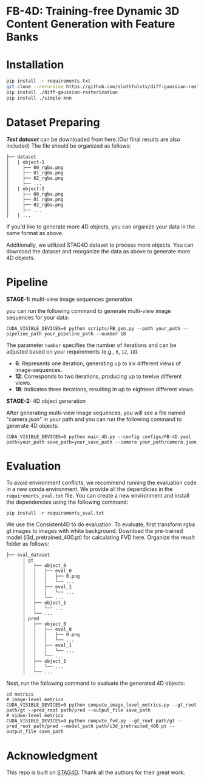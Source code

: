 <h1>FB-4D: Training-free Dynamic 3D Content Generation with Feature Banks</h1>

# Installation
```bash
pip install -r requirements.txt
git clone --recursive https://github.com/slothfulxtx/diff-gaussian-rasterization.git
pip install ./diff-gaussian-rasterization
pip install ./simple-knn
```
# Dataset Preparing

***Test dataset*** can be downloaded from here.(Our final results are also included)
The file should be organized as follows:
```
├── dataset
│   | object-1
│     ├── 00_rgba.png
│     ├── 01_rgba.png
│     ├── 02_rgba.png
│     ├── ...
│   | object-2
│     ├── 00_rgba.png
│     ├── 01_rgba.png
│     ├── 02_rgba.png
│     ├── ...
│   | ...
```
If you'd like to generate more 4D objects, you can organize your data in the same format as above. 

Additionally, we utilized STAG4D dataset to process more objects. You can download the dataset and reorganize the data as above to generate more 4D objects.

# Pipeline

**STAGE-1:** multi-view image sequences generation

you can run the following command to generate multi-view image sequences for your data:

```
CUDA_VISIBLE_DEVICES=0 python scripts/FB_gen.py --path your_path --pipeline_path your_pipeline_path --number 18
```

The parameter `number` specifies the number of iterations and can be adjusted based on your requirements (e.g., `6`, `12`, `18`). 

- **6**: Represents one iteration, generating up to six different views of image-sequences.  
- **12**: Corresponds to two iterations, producing up to twelve different views.  
- **18**: Indicates three iterations, resulting in up to eighteen different views.  


**STAGE-2:** 4D object generation

After generating multi-view image sequences, you will see a file named "camera.json" in your path and you can run the following command to generate 4D objects:

```
CUDA_VISIBLE_DEVICES=0 python main_4D.py --config configs/FB-4D.yaml path=your_path save_path=your_save_path --camera your_path/camera.json
```

# Evaluation
To avoid environment conflicts, we recommend running the evaluation code in a new conda environment. We provide all the dependicies in the `requirements_eval.txt` file. You can create a new environment and install the dependencies using the following command:
```
pip install -r requirements_eval.txt
```
We use the Consistent4D to do evaluation. To evaluate, first transform rgba gt images to images with white background. Download the pre-trained model (i3d_pretrained_400.pt) for calculating FVD here. Organize the reuslt folder as follows:
```
├── eval_dataset
      | gt
      │   ├── object_0
      │   │   ├── eval_0
      │   │   │   ├── 0.png
      │   │   │   └── ...
      │   │   ├── eval_1
      │   │   │   └── ...
      │   │   └── ...
      │   ├── object_1
      │   │   └── ...
      │   └── ...
      | pred
      │   ├── object_0
      │   │   ├── eval_0
      │   │   │   ├── 0.png
      │   │   │   └── ...
      │   │   ├── eval_1
      │   │   │   └── ...
      │   │   └── ...
      │   ├── object_1
      │   │   └── ...
      │   └── ...
```
Next, run the following command to evaluate the generated 4D objects:
```
cd metrics
# image-level metrics
CUDA_VISIBLE_DEVICES=0 python compute_image_level_metrics.py --gt_root path/gt --pred_root path/pred --output_file save_path
# video-level metrics
CUDA_VISIBLE_DEVICES=0 python compute_fvd.py --gt_root path/gt --pred_root path/pred --model_path path/i3d_pretrained_400.pt --output_file save_path
```
# Acknowledgment
This repo is built on [STAG4D](https://github.com/zeng-yifei/STAG4D). Thank all the authors for their great work.